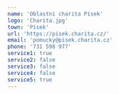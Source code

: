 ```yaml
---
name: 'Oblastní charita Písek'
logo: 'Charita.jpg'
town: 'Písek'
url: 'https://pisek.charita.cz/'
email: 'pomucky@pisek.charita.cz'
phone: '731 598 977'
service1: true
service2: false
service3: false
service4: false
service5: true
---
```

